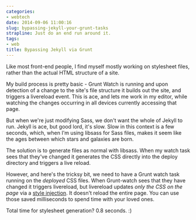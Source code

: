 ```yaml
---
categories:
- webtech
date: 2014-09-06 11:00:16
slug: bypassing-jekyll-your-grunt-tasks
strapline: Just do an end run around it.
tags:
- web
title: Bypassing Jekyll via Grunt
---
```


Like most front-end people, I find myself mostly working on stylesheet files, rather than the actual HTML structure of a site.

My build process is pretty basic - Grunt Watch is running and upon detection of a change to the site's file structure it builds out the site, and triggers a livereload event. This is ace, and lets me work in my editor, while watching the changes occurring in all devices currently accessing that page.

But when we're just modifying Sass, we don't want the whole of Jekyll to run. Jekyll is ace, but good lord, it's slow. Slow in this context is a few seconds, which, when I'm using libsass for Sass files, makes it seem like the ages between which stars and galaxies are born.

The solution is to generate files as normal with libsass. When my watch task sees that they've changed it generates the CSS directly into the deploy directory and triggers a live reload.

However, and here's the tricksy bit, we need to have a Grunt watch task running on the *deployed* CSS files. When Grunt-watch sees that they have changed it triggers livereload, but livereload updates *only the CSS on the page* via a [style injection](http://css-tricks.com/style-injection-is-for-winners/). It doesn't reload the entire page. You can use those saved milliseconds to spend time with your loved ones.

Total time for stylesheet generation? 0.8 seconds. :)
